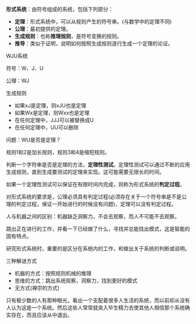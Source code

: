 **形式系统**：由符号组成的系统，包括下列部分：

+ **定理**：形式系统中，可以从规则产生的符号串。(与数学中的定理不同)
+ **公理**：最初提供的定理。
+ **生成规则**：也称**推理规则**，是符号变换的规则。
+ **推导**：类似于证明，说明如何按照生成规则逐行生成一个定理的论证。


WJU系统

符号：W、J、U

公理：WJ

生成规则
+ 如果xJ是定理，则xJU也是定理
+ 如果Wx是定理，则Wxx也是定理
+ 在任何定理中，JJJ可以被替换成U
+ 在任何定理中，UU可以删除

问题：WU是否是定理？

规则1和2是加长规则，规则3和4是缩短规则。


判断一个字符串是否是定理的方法，**定理性测试**。定理性测试可以通过不断的应用生成规则，直到生成要测试的定理来实现。这可能需要无限长的时间。

如果一个定理性测试可以保证在有限时间内完成，则称为形式系统的**判定过程**。

对形式系统的要求是，公理必须具有判定过程(必须存在关于一个符号串是不是公理的判定过程，保证一开始进行的时候没有问题)，定理可以没有判定过程。


人与机器之间的区别：机器缺乏洞察力，不会去观察，而人不可能不去观察。



跳出正在进行的工作，并看一下已经做了什么，寻找并总能找出模式，这是智能的固有特点。



研究形式系统时，重要的是区分在系统内的工作，和做出关于系统的判断或说明。


三种解谜方式
+ 机器的方式：按照规则机械的推理
+ 思维的方式：跳出系统观察，洞察力，找到更好的模式
+ 无方式(禅宗的方式)

只有极少数的人有那种眼光，看出一个支配着很多人生活的系统，而以前却从没有人认为这是一个系统。然后这些人常常就突入毕生精力去使其他人相信那个系统确实存在，而且应该从中退出。

